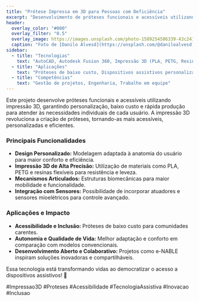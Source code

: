 ```yaml
---
title: "Prótese Impressa em 3D para Pessoas com Deficiência"
excerpt: "Desenvolvimento de próteses funcionais e acessíveis utilizando impressão 3D, com design personalizado, baixo custo e rápida produção."
header:
  overlay_color: "#000"
  overlay_filter: "0.5"
  overlay_image: https://images.unsplash.com/photo-1589254586339-43c241515a43?q=80&w=2070&auto=format&fit=crop&ixlib=rb-4.0.3&ixid=M3wxMjA3fDB8MHxwaG90by1wYWdlfHx8fGVufDB8fHx8fA%3D%3D
  caption: "Foto de [Danilo Alvesd](https://unsplash.com/@daniloalvesd) em [Unsplash](https://unsplash.com)"
sidebar:
  - title: "Tecnologias"
    text: "AutoCAD, Autodesk Fusion 360, Impressão 3D (PLA, PETG, Resinas)"
  - title: "Aplicações"
    text: "Próteses de baixo custo, Dispositivos assistivos personalizados, Inclusão e Acessibilidade"
  - title: "Competências"
    text: "Gestão de projetos, Engenharia, Trabalho em equipe"
---
```


Este projeto desenvolve próteses funcionais e acessíveis utilizando impressão 3D, garantindo personalização, baixo custo e rápida produção para atender às necessidades individuais de cada usuário. A impressão 3D revoluciona a criação de próteses, tornando-as mais acessíveis, personalizadas e eficientes.

### Principais Funcionalidades

*   **Design Personalizado:** Modelagem adaptada à anatomia do usuário para maior conforto e eficiência.
*   **Impressão 3D de Alta Precisão:** Utilização de materiais como PLA, PETG e resinas flexíveis para resistência e leveza.
*   **Mecanismos Articulados:** Estruturas biomecânicas para maior mobilidade e funcionalidade.
*   **Integração com Sensores:** Possibilidade de incorporar atuadores e sensores mioelétricos para controle avançado.

### Aplicações e Impacto

*   **Acessibilidade e Inclusão:** Próteses de baixo custo para comunidades carentes.
*   **Autonomia e Qualidade de Vida:** Melhor adaptação e conforto em comparação com modelos convencionais.
*   **Desenvolvimento Aberto e Colaborativo:** Projetos como e-NABLE inspiram soluções inovadoras e compartilháveis.

Essa tecnologia está transformando vidas ao democratizar o acesso a dispositivos assistivos! 🚀

#Impressao3D #Proteses #Acessibilidade #TecnologiaAssistiva #Inovacao #Inclusao